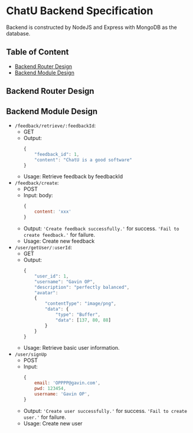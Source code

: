 # ChatU Backend Specification

Backend is constructed by NodeJS and Express with MongoDB as the database.  

## Table of Content

- [Backend Router Design](https://github.com/Gavin-OP/CSCI3100-ChatU/blob/main/backend/README.md#backend-router-design)
- [Backend Module Design](https://github.com/Gavin-OP/CSCI3100-ChatU/blob/main/backend/README.md#backend-module-design)

## Backend Router Design

## Backend Module Design

- `/feedback/retrieve/:feedbackId`:
  - GET
  - Output:
    ```javascript
    {
        "feedback_id": 1,
        "content": "ChatU is a good software"
    }
    ```
  - Usage: Retrieve feedback by feedbackId
- `/feedback/create`:
  - POST
  - Input: body:
    ```javascript
    {
        content: 'xxx'
    }
    ```
  - Output: `'Create feedback successfully.'` for success. `'Fail to create feedback.'` for failure.
  - Usage: Create new feedback
- `/user/getUser/:userId`:
  - GET
  - Output:
    ```javascript
    {
        "user_id": 1,
        "username": "Gavin OP",
        "description": "perfectly balanced",
        "avatar":
        {
            "contentType": "image/png",
            "data": {
                "type": "Buffer",
                "data": [137, 80, 88]
            }
        }
    }
    
    ```
  - Usage: Retrieve basic user information.  
- `/user/signUp`
  - POST
  - Input:
    ```javascript
    {
        email: 'OPPPP@gavin.com',
        pwd: 123454,
        username: 'Gavin OP',
    }
    ```
  - Output: `'Create user successfully.'` for success. `'Fail to create user.'` for failure.
  - Usage: Create new user
